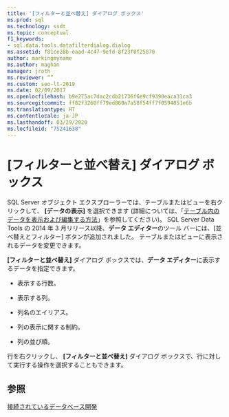 ```yaml
---
title: '[フィルターと並べ替え] ダイアログ ボックス'
ms.prod: sql
ms.technology: ssdt
ms.topic: conceptual
f1_keywords:
- sql.data.tools.datafilterdialog.dialog
ms.assetid: f81ce28b-eaad-4c47-9efd-8f23f0f25870
author: markingmyname
ms.author: maghan
manager: jroth
ms.reviewer: “”
ms.custom: seo-lt-2019
ms.date: 02/09/2017
ms.openlocfilehash: b9e275ac7dac2cdb21736f6e9cf9390eaca31ca3
ms.sourcegitcommit: ff82f3260ff79ed860a7a58f54ff7f0594851e6b
ms.translationtype: HT
ms.contentlocale: ja-JP
ms.lasthandoff: 03/29/2020
ms.locfileid: "75241638"
---
```

# <a name="filter-and-sort-dialog-box"></a>[フィルターと並べ替え] ダイアログ ボックス

SQL Server オブジェクト エクスプローラーでは、テーブルまたはビューを右クリックして、 **[データの表示]** を選択できます (詳細については、「[テーブル内のデータを表示および編集する方法](../ssdt/how-to-view-and-edit-data-in-a-table.md)」を参照してください)。 SQL Server Data Tools の 2014 年 3 月リリース以降、**データ エディター**のツール バーには、[並べ替えとフィルター] ボタンが追加されました。 テーブルまたはビューに表示されるデータを変更できます。  
  
**[フィルターと並べ替え]** ダイアログ ボックスでは、**データ エディター**に表示するデータを指定できます。  
  
-   表示する行数。  
  
-   表示する列。  
  
-   列名のエイリアス。  
  
-   列の表示に関する制約。  
  
-   列の並び順。  
  
行を右クリックし、 **[フィルターと並べ替え]** ダイアログ ボックスで、行に対して実行する操作を選択することもできます。  
  
## <a name="see-also"></a>参照  
[接続されているデータベース開発](../ssdt/connected-database-development.md)  
  
